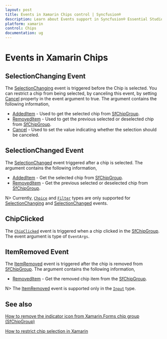 ```yaml
---
layout: post
title: Events in Xamarin Chips control | Syncfusion®
description: Learn about Events support in Syncfusion® Essential Studio® Xamarin Chips control, its elements and more.
platform: xamarin
control: Chips
documentation: ug
---
```


# Events in Xamarin Chips

## SelectionChanging Event
The [SelectionChanging](https://help.syncfusion.com/cr/xamarin/Syncfusion.Buttons.XForms.SfChip.SelectionChangingEventArgs.html) event is triggered before the Chip is selected. You can restrict a chip from being selected, by canceling this event, by setting [Cancel](https://help.syncfusion.com/cr/xamarin/Syncfusion.Buttons.XForms.SfChip.SelectionChangingEventArgs.html#Syncfusion_Buttons_XForms_SfChip_SelectionChangingEventArgs_Cancel) property in the event argument to true. The argument contains the following information,

 * [AddedItem](https://help.syncfusion.com/cr/xamarin/Syncfusion.Buttons.XForms.SfChip.SelectionChangingEventArgs.html#Syncfusion_Buttons_XForms_SfChip_SelectionChangingEventArgs_AddedItem) - Used to get the selected chip from [SfChipGroup](https://help.syncfusion.com/cr/xamarin/Syncfusion.XForms.Buttons.SfChipGroup.html).
 * [RemovedItem](https://help.syncfusion.com/cr/xamarin/Syncfusion.Buttons.XForms.SfChip.SelectionChangingEventArgs.html#Syncfusion_Buttons_XForms_SfChip_SelectionChangingEventArgs_RemovedItem) - Used to get the previous selected or deselected chip from [SfChipGroup](https://help.syncfusion.com/cr/xamarin/Syncfusion.XForms.Buttons.SfChipGroup.html).
 * [Cancel](https://help.syncfusion.com/cr/xamarin/Syncfusion.Buttons.XForms.SfChip.SelectionChangingEventArgs.html#Syncfusion_Buttons_XForms_SfChip_SelectionChangingEventArgs_Cancel) - Used to set the value indicating whether the selection should be canceled. 

## SelectionChanged Event
The [SelectionChanged](https://help.syncfusion.com/cr/xamarin/Syncfusion.Buttons.XForms.SfChip.SelectionChangedEventArgs.html) event triggered after a chip is selected. The argument contains the following information,

 * [AddedItem](https://help.syncfusion.com/cr/xamarin/Syncfusion.Buttons.XForms.SfChip.SelectionChangedEventArgs.html#Syncfusion_Buttons_XForms_SfChip_SelectionChangedEventArgs_AddedItem) - Get the selected chip from [SfChipGroup](https://help.syncfusion.com/cr/xamarin/Syncfusion.XForms.Buttons.SfChipGroup.html).
 * [RemovedItem](https://help.syncfusion.com/cr/xamarin/Syncfusion.Buttons.XForms.SfChip.SelectionChangedEventArgs.html#Syncfusion_Buttons_XForms_SfChip_SelectionChangedEventArgs_RemovedItem) - Get the previous selected or deselected chip from [SfChipGroup](https://help.syncfusion.com/cr/xamarin/Syncfusion.XForms.Buttons.SfChipGroup.html).

N>  Currently, [`Choice`](https://help.syncfusion.com/cr/xamarin/Syncfusion.XForms.Buttons.SfChipsType.html#Syncfusion_XForms_Buttons_SfChipsType_Choice) and [`Filter`](https://help.syncfusion.com/cr/xamarin/Syncfusion.XForms.Buttons.SfChipsType.html#Syncfusion_XForms_Buttons_SfChipsType_Filter) types are only supported for [SelectionChanging](https://help.syncfusion.com/cr/xamarin/Syncfusion.Buttons.XForms.SfChip.SelectionChangingEventArgs.html) and [SelectionChanged](https://help.syncfusion.com/cr/xamarin/Syncfusion.Buttons.XForms.SfChip.SelectionChangedEventArgs.html) events.

##  ChipClicked

The [`ChipClicked`](https://help.syncfusion.com/cr/xamarin/Syncfusion.XForms.Buttons.SfChipGroup.html#Syncfusion_XForms_Buttons_SfChipGroup_ChipClicked) event is triggered when a chip clicked in the [SfChipGroup](https://help.syncfusion.com/cr/xamarin/Syncfusion.XForms.Buttons.SfChipGroup.html). The event argument is type of `EventArgs`.

## ItemRemoved Event

The [ItemRemoved](https://help.syncfusion.com/cr/xamarin/Syncfusion.Buttons.XForms.SfChip.ItemRemovedEventArgs.html) event is triggered after the chip is removed from [SfChipGroup](https://help.syncfusion.com/cr/xamarin/Syncfusion.XForms.Buttons.SfChipGroup.html). The argument contains the following information,

* [RemovedItem](https://help.syncfusion.com/cr/xamarin/Syncfusion.Buttons.XForms.SfChip.ItemRemovedEventArgs.html#Syncfusion_Buttons_XForms_SfChip_ItemRemovedEventArgs_RemovedItem) - Get the removed chip item from the [SfChipGroup](https://help.syncfusion.com/cr/xamarin/Syncfusion.XForms.Buttons.SfChipGroup.html).

N> The [ItemRemoved](https://help.syncfusion.com/cr/xamarin/Syncfusion.Buttons.XForms.SfChip.ItemRemovedEventArgs.html) event is supported only in the [`Input`](https://help.syncfusion.com/cr/xamarin/Syncfusion.XForms.Buttons.SfChipsType.html#Syncfusion_XForms_Buttons_SfChipsType_Input) type.

## See also

[How to remove the indicator icon from Xamarin.Forms chip group (SfChipGroup)](https://support.syncfusion.com/kb/article/9826/how-to-remove-the-indicator-icon-from-xamarin-forms-chip-group-sfchipgroup)

[How to restrict chip selection in Xamarin](https://support.syncfusion.com/kb/article/9678/how-to-restrict-chip-selection-in-xamarin)
